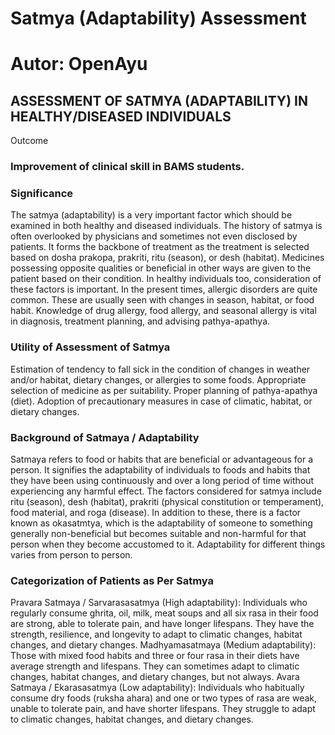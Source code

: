 # Satmya (Adaptability) Assessment
# Autor: OpenAyu

## ASSESSMENT OF SATMYA (ADAPTABILITY) IN HEALTHY/DISEASED INDIVIDUALS
Outcome

### Improvement of clinical skill in BAMS students.

### Significance

The satmya (adaptability) is a very important factor which should be examined in both healthy and diseased individuals.
The history of satmya is often overlooked by physicians and sometimes not even disclosed by patients. It forms the backbone of treatment as the treatment is selected based on dosha prakopa, prakriti, ritu (season), or desh (habitat).
Medicines possessing opposite qualities or beneficial in other ways are given to the patient based on their condition. In healthy individuals too, consideration of these factors is important.
In the present times, allergic disorders are quite common. These are usually seen with changes in season, habitat, or food habit. Knowledge of drug allergy, food allergy, and seasonal allergy is vital in diagnosis, treatment planning, and advising pathya-apathya.

### Utility of Assessment of Satmya

Estimation of tendency to fall sick in the condition of changes in weather and/or habitat, dietary changes, or allergies to some foods.
Appropriate selection of medicine as per suitability.
Proper planning of pathya-apathya (diet).
Adoption of precautionary measures in case of climatic, habitat, or dietary changes.

### Background of Satmaya / Adaptability

Satmaya refers to food or habits that are beneficial or advantageous for a person. It signifies the adaptability of individuals to foods and habits that they have been using continuously and over a long period of time without experiencing any harmful effect.
The factors considered for satmya include ritu (season), desh (habitat), prakriti (physical constitution or temperament), food material, and roga (disease).
In addition to these, there is a factor known as okasatmtya, which is the adaptability of someone to something generally non-beneficial but becomes suitable and non-harmful for that person when they become accustomed to it.
Adaptability for different things varies from person to person.

### Categorization of Patients as Per Satmya

Pravara Satmaya / Sarvarasasatmya (High adaptability): Individuals who regularly consume ghrita, oil, milk, meat soups and all six rasa in their food are strong, able to tolerate pain, and have longer lifespans. They have the strength, resilience, and longevity to adapt to climatic changes, habitat changes, and dietary changes.
Madhyamasatmaya (Medium adaptability): Those with mixed food habits and three or four rasa in their diets have average strength and lifespans. They can sometimes adapt to climatic changes, habitat changes, and dietary changes, but not always.
Avara Satmaya / Ekarasasatmya (Low adaptability): Individuals who habitually consume dry foods (ruksha ahara) and one or two types of rasa are weak, unable to tolerate pain, and have shorter lifespans. They struggle to adapt to climatic changes, habitat changes, and dietary changes.
